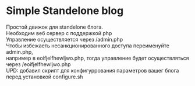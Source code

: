 # Simple Standelone blog     
Простой движок для standelone блога.   
Необходим веб сервер с поддержкой php   
Управление осуществляется через /admin.php   
Чтобы избежаеть несанкционированного доступа переименуйте admin.php,   
например в eoifjelfhewljwo.php, тогда управление будет осуществляться   
через /eoifjelfhewljwo.php    
UPD: добавил скрипт для конфигуррования параметров вашег блога перед установкой configure.sh   
